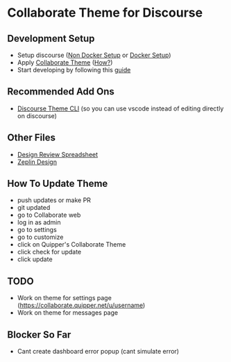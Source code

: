 # Collaborate Theme for Discourse


## Development Setup
- Setup discourse ([Non Docker Setup](https://meta.discourse.org/t/beginners-guide-to-install-discourse-on-macos-for-development/15772) or [Docker Setup]( https://meta.discourse.org/t/beginners-guide-to-install-discourse-for-development-using-docker/102009))
- Apply [Collaborate Theme](https://github.com/quipper/collaborate-theme) ([How?](https://meta.discourse.org/t/how-do-i-install-a-theme-or-theme-component/63682))
- Start developing by following this [guide](https://meta.discourse.org/t/developer-s-guide-to-discourse-themes/93648)

## Recommended Add Ons
- [Discourse Theme CLI](https://meta.discourse.org/t/discourse-theme-cli-console-app-to-help-you-build-themes/82950) (so you can use vscode instead of editing directly on discourse)

## Other Files
- [Design Review Spreadsheet](https://docs.google.com/spreadsheets/d/1PnwQ9v5sUvbJjs3xBsnAMZQL3rECckYBT0lLdW8tZDQ/edit?usp=sharing)
- [Zeplin Design](https://app.zeplin.io/project/5c8bb57884704c0df41e43b6/screen/62219c5d62568558139d06af)

## How To Update Theme
- push updates or make PR
- git updated
- go to Collaborate web
- log in as admin
- go to settings
- go to customize
- click on Quipper's Collaborate Theme
- click check for update
- click update


## TODO
- Work on theme for settings page (https://collaborate.quipper.net/u/username)
- Work on theme for messages page

## Blocker So Far
- Cant create dashboard error popup (cant simulate error)

